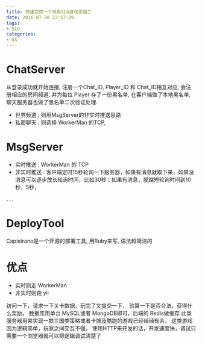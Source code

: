 ```yaml
---
title: 快速完成一个简易SLG游戏思路二
date: 2016-07-30 22:57:29
tags:
- SLG
categories:
- GS
---
```




# ChatServer

从登录成功就开始连接, 
注册一个Chat_ID, 
Player_ID 和 Chat_ID相互对应, 
会注册相应的房间频道, 
并为每位 Player 存了一份黑名单, 
在客户端做了本地黑名单, 
聊天服务器也做了黑名单二次验证处理.

- 世界频道 : 则用MsgServer的非实时推送思路
- 私密聊天 : 则选择 WorkerMan 的TCP, 



# MsgServer

- 实时推送 : WorkerMan 的 TCP
- 非实时推送 : 客户端定时15秒轮询一下服务器，如果有消息就取下来，如果没消息可以逐步放长轮询时间，比如30秒；如果有消息，就缩短轮询时间到10秒，5秒，

**. . .**<!-- more -->

# DeployTool

Capistrano是一个开源的部署工具, 用Ruby来写, 语法超简洁的

# 优点

- 实时则走 WorkerMan 
- 非实时则跑 yii

访问一下，请求一下关卡数据，玩完了又提交一下，
验算一下是否合法，获得什么奖励，
数据库用单台 MySQL或者 MongoDB即可，后端的 Redis做缓存
此类服务器用来实现一款三国类策略或者卡牌及酷跑的游戏已经绰绰有余，
这类游戏因为逻辑简单，玩家之间交互不强，
使用HTTP来开发的话，开发速度快，调试只需要一个浏览器就可以把逻辑调试清楚了